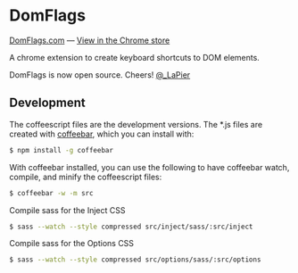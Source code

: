 DomFlags
========

[DomFlags.com](http://domflags.com) — [View in the Chrome store](https://chrome.google.com/webstore/detail/domflags/nindoglnpjcjoaheijieagogboabafkc)

A chrome extension to create keyboard shortcuts to DOM elements.

DomFlags is now open source. Cheers! [@_LaPier](http://twitter.com/_lapier)

Development
-----------

The coffeescript files are the development versions. The \*.js files are
created with [coffeebar][], which you can install with:

``` sh
$ npm install -g coffeebar
```

With coffeebar installed, you can use the following to have coffeebar watch,
compile, and minify the coffeescript files:

``` sh
$ coffeebar -w -m src
```


Compile sass for the Inject CSS
```sh
$ sass --watch --style compressed src/inject/sass/:src/inject
```

Compile sass for the Options CSS
```sh
$ sass --watch --style compressed src/options/sass/:src/options
```

[coffeebar]: https://www.npmjs.org/package/coffeebar
